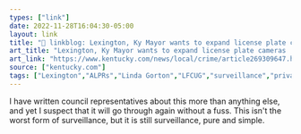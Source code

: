 ```yaml
---
types: ["link"]
date: 2022-11-28T16:04:30-05:00
layout: link
title: "🔗 linkblog: Lexington, Ky Mayor wants to expand license plate cameras | Lexington Herald Leader'"
art_title: "Lexington, Ky Mayor wants to expand license plate cameras | Lexington Herald Leader"
art_link: "https://www.kentucky.com/news/local/crime/article269309647.html"
source: ["kentucky.com"]
tags: ["Lexington","ALPRs","Linda Gorton","LFCUG","surveillance","privacy"]
---
```

I have written council representatives about this more than anything else, and yet I suspect that it will go through again without a fuss. This isn't the worst form of surveillance, but it is still surveillance, pure and simple.  
 
